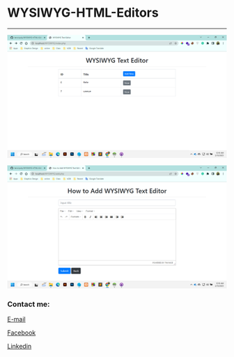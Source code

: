 
# WYSIWYG-HTML-Editors
---


<img src="image.png"
     alt="image"/>



<img src="picture.png"
     alt="picture"/>




<!-- all link is here -->


### Contact me:

[E-mail](tanvirpoly@gmail.com)

[Facebook]( https://www.facebook.com/tanvirfbid)

[Linkedin]( https://www.linkedin.com/in/tanvirx/)